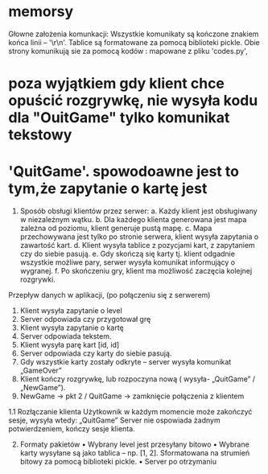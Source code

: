 # memorsy

Głowne założenia komunkacji:
Wszystkie komunikaty są kończone znakiem końca linii – '\r\n'.
Tablice są formatowane za pomocą biblioteki pickle.
Obie strony komunikują sie za pomocą kodów : mapowane z pliku 'codes.py', 
# poza wyjątkiem gdy klient chce opuścić rozgrywkę, nie wysyła kodu dla "OuitGame" tylko komunikat tekstowy
# 'QuitGame'. spowodoawne jest to tym,że zapytanie o kartę jest 


1.	Sposób obsługi klientów przez serwer:
a.	Każdy klient jest obsługiwany w niezależnym wątku.
b.	Dla każdego klienta generowana jest mapa zależna od poziomu, klient generuje pustą mapę.
c.	Mapa przechowywana jest tylko po stronie serwera, klient wysyła zapytania o zawartość kart.
d.	Klient wysyła tablice z pozycjami kart, z zapytaniem czy do siebie pasują.
e.	Gdy skończą się karty tj. klient odgadnie wszystkie możliwe pary, serwer wysyła komunikat informujący o wygranej.
f.	Po skończeniu gry, klient ma możliwość zaczęcia kolejnej rozgrywki.


Przepływ danych w aplikacji, (po połączeniu się z serwerem)
1.	Klient wysyła zapytanie o level
2.	Server odpowiada czy przygotował grę
3.	Klient wysyła zapytanie o kartę
4.	Server odpowiada tekstem.
5.	Klient wysyła parę kart [id, id]
6.	Server odpowiada czy karty do siebie pasują.
7.	Gdy wszystkie karty zostały odkryte – server wysyła komunikat „GameOver”
8.	Klient kończy rozgrywkę, lub rozpoczyna nową ( wysyła- „QuitGame” /„NewGame”).
9.	NewGame -> pkt 2 / QuitGame -> zamknięcie połączenia z klientem


1.1	Rozłączanie klienta
 Użytkownik w każdym momencie może zakończyć sesje, wysyła wtedy:
„QuitGame”
Server nie ospowiada żadnym potwierdzeniem, kończy sesje klienta.

2. Formaty pakietów
•	Wybrany level jest przesyłany bitowo
•	Wybrane karty wysyłane są jako tablica – np.  [1, 2]. Sformatowana na strumień bitowy za pomocą biblioteki pickle.
•	Server po otrzymaniu 
